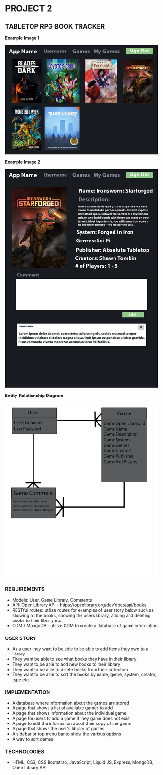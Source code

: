 # PROJECT 2 #

## TABLETOP RPG BOOK TRACKER ##

**Example Image 1**

![a picture of an example of the app](public/images/example1.png)

**Example Image 2**

![a picture of another example of the app](public/images/example2.png)

**Entity-Relationship Diagram** 

![a picture of the entity-relationship diagram](public/images/erd.png)

### REQUIREMENTS

- Models: User, Game Library, Comments
- API: Open Library API - https://openlibrary.org/dev/docs/api/books
- RESTful routes: utilize routes for examples of user story below such as showing all the books, showing the users library, adding and deleting books to their library etc. 
- ODM / MongoDB - utilize ODM to create a database of game information

### USER STORY 

- As a user they want to be able to be able to add items they own to a library
- They want be able to see what books they have in their library 
- They want to be able to add new books to their library 
- They want to be able to delete books from their collection
- They want to be able to sort the books by name, genre, system, creator, type etc. 

### IMPLEMENTATION 

- A database where information about the games are stored
- A page that shows a list of available games to add
- A page that shows information about the individual game 
- A page for users to add a game if they game does not exist 
- A page to edit the information about their copy of the game 
- A page that shows the user's library of games
- A sidebar or top menu bar to show the various options 
- A way to sort games

### TECHNOLOGIES 

- HTML, CSS, CSS Bootstrap, JavaScript, Liquid JS, Express, MongoDB, Open Library API



